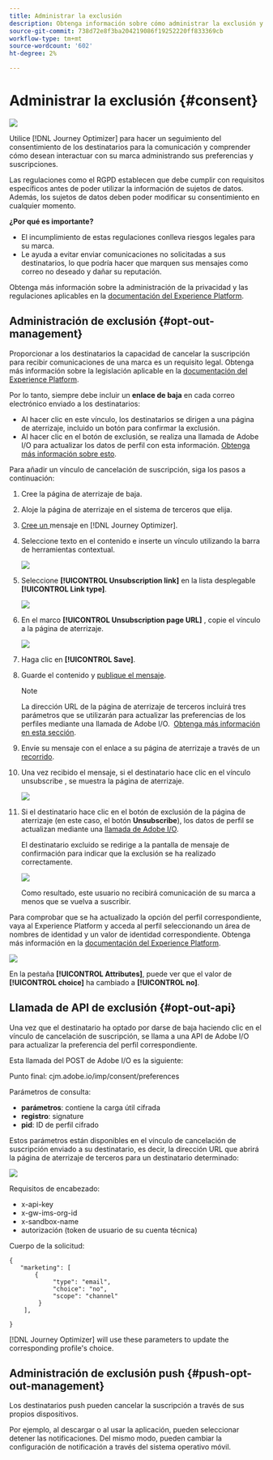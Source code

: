 ```yaml
---
title: Administrar la exclusión
description: Obtenga información sobre cómo administrar la exclusión y la privacidad
source-git-commit: 738d72e8f3ba204219086f19252220ff833369cb
workflow-type: tm+mt
source-wordcount: '602'
ht-degree: 2%

---
```


# Administrar la exclusión {#consent}

![](assets/do-not-localize/badge.png)

Utilice [!DNL Journey Optimizer] para hacer un seguimiento del consentimiento de los destinatarios para la comunicación y comprender cómo desean interactuar con su marca administrando sus preferencias y suscripciones. <!--Their preferences and subscriptions are handled through Consent management.-->

Las regulaciones como el RGPD establecen que debe cumplir con requisitos específicos antes de poder utilizar la información de sujetos de datos. Además, los sujetos de datos deben poder modificar su consentimiento en cualquier momento.

**¿Por qué es importante?**

* El incumplimiento de estas regulaciones conlleva riesgos legales para su marca.
* Le ayuda a evitar enviar comunicaciones no solicitadas a sus destinatarios, lo que podría hacer que marquen sus mensajes como correo no deseado y dañar su reputación.

Obtenga más información sobre la administración de la privacidad y las regulaciones aplicables en la [documentación del Experience Platform](https://experienceleague.adobe.com/docs/experience-platform/privacy/home.html?lang=es).

<!--* Recipients should be able to opt-in/opt-out from receiving electronic communication through one or more channel
* Recipients expect the brand to offer preference centre capability that controls how brand should engage with them (example: channel of communication, invasive and non-invasive tracking etc). This helps to fulfil regulatory obligations and also facilitates quality engagement with recipient. 
* The third category is the capability to offer subscription to recipients (newsletter, etc)-->

## Administración de exclusión {#opt-out-management}

Proporcionar a los destinatarios la capacidad de cancelar la suscripción para recibir comunicaciones de una marca es un requisito legal. Obtenga más información sobre la legislación aplicable en la [documentación del Experience Platform](https://experienceleague.adobe.com/docs/experience-platform/privacy/regulations/overview.html?lang=en#regulations).

Por lo tanto, siempre debe incluir un **enlace de baja** en cada correo electrónico enviado a los destinatarios:
* Al hacer clic en este vínculo, los destinatarios se dirigen a una página de aterrizaje, incluido un botón para confirmar la exclusión.
* Al hacer clic en el botón de exclusión, se realiza una llamada de Adobe I/O para actualizar los datos de perfil con esta información. [Obtenga más información sobre esto](#consent-service-api).

Para añadir un vínculo de cancelación de suscripción, siga los pasos a continuación:

1. Cree la página de aterrizaje de baja.
1. Aloje la página de aterrizaje en el sistema de terceros que elija.
1. [Cree un ](../../help/using/create-message.md) mensaje en  [!DNL Journey Optimizer].

   <!--The link to your landing page should contain a static URL and the profile ID.-->

1. Seleccione texto en el contenido e inserte un vínculo utilizando la barra de herramientas contextual.

   ![](assets/opt-out-insert-link.png)

1. Seleccione **[!UICONTROL Unsubscription link]** en la lista desplegable **[!UICONTROL Link type]**.

   ![](assets/opt-out-link-type.png)

1. En el marco **[!UICONTROL Unsubscription page URL]** , copie el vínculo a la página de aterrizaje.

   ![](assets/opt-out-link-url.png)

1. Haga clic en **[!UICONTROL Save]**.

1. Guarde el contenido y [publique el mensaje](../../help/using/publish-manage-message.md).

   >[!NOTE]
   >
   >La dirección URL de la página de aterrizaje de terceros incluirá tres parámetros que se utilizarán para actualizar las preferencias de los perfiles mediante una llamada de Adobe I/O. &#x200B; [Obtenga más información en esta sección](#consent-service-api).

1. Envíe su mensaje con el enlace a su página de aterrizaje a través de un [recorrido](building-journeys/journey.md).

1. Una vez recibido el mensaje, si el destinatario hace clic en el vínculo unsubscribe , se muestra la página de aterrizaje.

   ![](assets/opt-out-lp-example.png)

1. Si el destinatario hace clic en el botón de exclusión de la página de aterrizaje (en este caso, el botón **Unsubscribe**), los datos de perfil se actualizan mediante una [llamada de Adobe I/O](#opt-out-api).

   El destinatario excluido se redirige a la pantalla de mensaje de confirmación para indicar que la exclusión se ha realizado correctamente.

   ![](assets/opt-out-confirmation-example.png)

   Como resultado, este usuario no recibirá comunicación de su marca a menos que se vuelva a suscribir.

Para comprobar que se ha actualizado la opción del perfil correspondiente, vaya al Experience Platform y acceda al perfil seleccionando un área de nombres de identidad y un valor de identidad correspondiente. Obtenga más información en la [documentación del Experience Platform](https://experienceleague.adobe.com/docs/experience-platform/profile/ui/user-guide.html?lang=en#getting-started).

![](assets/opt-out-profile-choice.png)

En la pestaña **[!UICONTROL Attributes]**, puede ver que el valor de **[!UICONTROL choice]** ha cambiado a **[!UICONTROL no]**.

<!--The opt-out URL is resolved upon each recipient receiving the message. It is then personalized with the relevant encrypted parameters (profile ID, profile name, journey ID, sandbox ID, and message execution ID).-->

## Llamada de API de exclusión {#opt-out-api}

Una vez que el destinatario ha optado por darse de baja haciendo clic en el vínculo de cancelación de suscripción, se llama a una API de Adobe I/O <!--Consent service API to capture the encrypted data and-->para actualizar la preferencia del perfil correspondiente.

Esta llamada del POST de Adobe I/O es la siguiente:

Punto final: cjm.adobe.io/imp/consent/preferences

Parámetros de consulta:
* **parámetros**: contiene la carga útil cifrada
* **registro**: signature  <!--which signature?-->
* **pid**: ID de perfil cifrado

Estos parámetros están disponibles en el vínculo de cancelación de suscripción enviado a su destinatario, es decir, la dirección URL que abrirá la página de aterrizaje de terceros para un destinatario determinado:

![](assets/opt-out-parameters.png)

<!--QUESTION: How do you get the URL built for each recipient? Do you have to wait until each targeted recipient receives the unsubscribe link or can you deduce it in advance? Is it done automatically upon the API call or do you have to do something manually for each profile? In other words will the LP automatically include the 3 parameters or do you have to insert something manually? Still not completely clear-->

Requisitos de encabezado:
* x-api-key
* x-gw-ims-org-id
* x-sandbox-name
* autorización (token de usuario de su cuenta técnica) <!--How do you find this information? And other header elements?-->

Cuerpo de la solicitud:

```
{
   "marketing": [
       {
            "type": "email",           
            "choice": "no",          
            "scope": "channel"       
        }
    ],
 
}
```

<!--The Consent service /-->[!DNL Journey Optimizer] will <!--decrypt and-->use these parameters to update the corresponding profile's choice. <!--and provide an answer back to the landing page.-->

## Administración de exclusión push {#push-opt-out-management}

Los destinatarios push pueden cancelar la suscripción a través de sus propios dispositivos.

Por ejemplo, al descargar o al usar la aplicación, pueden seleccionar detener las notificaciones. Del mismo modo, pueden cambiar la configuración de notificación a través del sistema operativo móvil.
